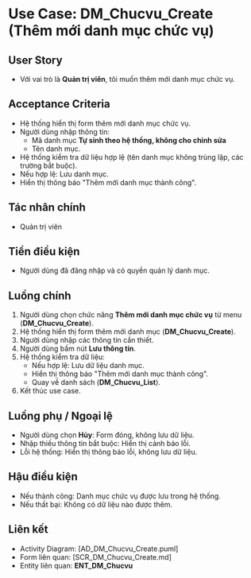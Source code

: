 # Use Case: DM_Chucvu_Create (Thêm mới danh mục chức vụ)

## User Story
- Với vai trò là **Quản trị viên**, tôi muốn thêm mới danh mục chức vụ.

## Acceptance Criteria
- Hệ thống hiển thị form thêm mới danh mục chức vụ.
- Người dùng nhập thông tin: 
   - Mã danh mục **Tự sinh theo hệ thống, không cho chỉnh sửa**
   - Tên danh mục. 
- Hệ thống kiểm tra dữ liệu hợp lệ (tên danh mục không trùng lặp, các trường bắt buộc).
- Nếu hợp lệ: Lưu danh mục.
- Hiển thị thông báo "Thêm mới danh mục thành công".

## Tác nhân chính
- Quản trị viên

## Tiền điều kiện
- Người dùng đã đăng nhập và có quyền quản lý danh mục.

## Luồng chính
1. Người dùng chọn chức năng **Thêm mới danh mục chức vụ** từ menu (**DM_Chucvu_Create**).
2. Hệ thống hiển thị form thêm mới danh mục (**DM_Chucvu_Create**).
3. Người dùng nhập các thông tin cần thiết.
4. Người dùng bấm nút **Lưu thông tin**.
5. Hệ thống kiểm tra dữ liệu:
   - Nếu hợp lệ: Lưu dữ liệu danh mục.
   - Hiển thị thông báo "Thêm mới danh mục thành công".
   - Quay về danh sách (**DM_Chucvu_List**).
6. Kết thúc use case.

## Luồng phụ / Ngoại lệ
- Người dùng chọn **Hủy**: Form đóng, không lưu dữ liệu.
- Nhập thiếu thông tin bắt buộc: Hiển thị cảnh báo lỗi.
- Lỗi hệ thống: Hiển thị thông báo lỗi, không lưu dữ liệu.

## Hậu điều kiện
- Nếu thành công: Danh mục chức vụ được lưu trong hệ thống.
- Nếu thất bại: Không có dữ liệu nào được thêm.

## Liên kết
- Activity Diagram: [AD_DM_Chucvu_Create.puml]
- Form liên quan: [SCR_DM_Chucvu_Create.md]
- Entity liên quan: **ENT_DM_Chucvu**
